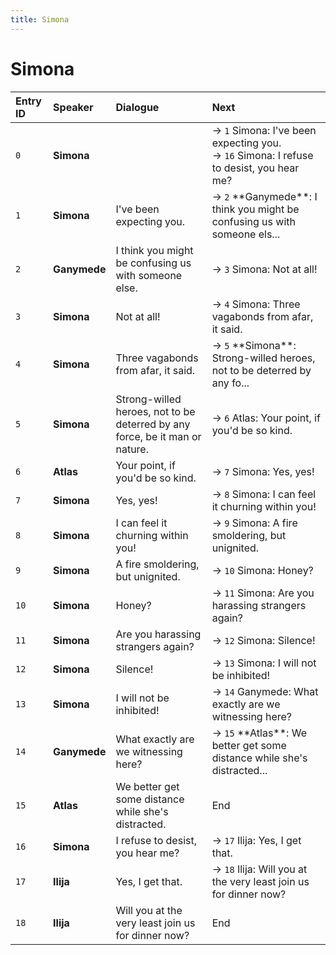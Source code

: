 ```yaml
---
title: Simona
---
```


# Simona


| Entry ID | Speaker | Dialogue | Next |
| :------- | :------ | :------- | :------------ |
| `0` | **Simona** |  | → `1` Simona: I've been expecting you\.<br>→ `16` Simona: I refuse to desist, you hear me? |
| `1` | **Simona** | I've been expecting you\. | → `2` \*\*Ganymede\*\*: I think you might be confusing us with someone els\.\.\. |
| `2` | **Ganymede** | I think you might be confusing us with someone else\. | → `3` Simona: Not at all\! |
| `3` | **Simona** | Not at all\! | → `4` Simona: Three vagabonds from afar, it said\. |
| `4` | **Simona** | Three vagabonds from afar, it said\. | → `5` \*\*Simona\*\*: Strong\-willed heroes, not to be deterred by any fo\.\.\. |
| `5` | **Simona** | Strong\-willed heroes, not to be deterred by any force, be it man or nature\. | → `6` Atlas: Your point, if you'd be so kind\. |
| `6` | **Atlas** | Your point, if you'd be so kind\. | → `7` Simona: Yes, yes\! |
| `7` | **Simona** | Yes, yes\! | → `8` Simona: I can feel it churning within you\! |
| `8` | **Simona** | I can feel it churning within you\! | → `9` Simona: A fire smoldering, but unignited\. |
| `9` | **Simona** | A fire smoldering, but unignited\. | → `10` Simona: Honey? |
| `10` | **Simona** | Honey? | → `11` Simona: Are you harassing strangers again? |
| `11` | **Simona** | Are you harassing strangers again? | → `12` Simona: Silence\! |
| `12` | **Simona** | Silence\! | → `13` Simona: I will not be inhibited\! |
| `13` | **Simona** | I will not be inhibited\! | → `14` Ganymede: What exactly are we witnessing here? |
| `14` | **Ganymede** | What exactly are we witnessing here? | → `15` \*\*Atlas\*\*: We better get some distance while she's distracted\.\.\. |
| `15` | **Atlas** | We better get some distance while she's distracted\. | End |
| `16` | **Simona** | I refuse to desist, you hear me? | → `17` Ilija: Yes, I get that\. |
| `17` | **Ilija** | Yes, I get that\. | → `18` Ilija: Will you at the very least join us for dinner now? |
| `18` | **Ilija** | Will you at the very least join us for dinner now? | End |
